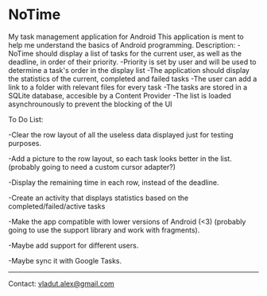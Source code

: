 NoTime
======

My task management application for Android
This application is ment to help me understand the basics of Android programming. 
Description:
-NoTime should display a list of tasks for the current user, as well as the deadline, in order of their priority.
-Priority is set by user and will be used to determine a task's order in the display list
-The application should display the statistics of the current, completed and failed tasks
-The user can add a link to a folder with relevant files for every task
-The tasks are stored in a SQLite database, accesible by a Content Provider
-The list is loaded asynchrounously to prevent the blocking of the UI



To Do List:

-Clear the row layout of all the useless data displayed just for testing purposes.

-Add a picture to the row layout, so each task looks better in the list.
(probably going to need a custom cursor adapter?)

-Display the remaining time in each row, instead of the deadline.

-Create an activity that displays statistics based on the completed/failed/active tasks

-Make the app compatible with lower versions of Android (<3)
(probably going to use the support library and work with fragments).

-Maybe add support for different users.

-Maybe sync it with Google Tasks.


------------------------------------------------------------------------------------------------------
Contact: vladut.alex@gmail.com
